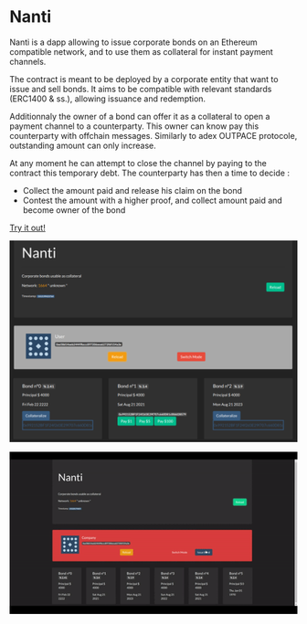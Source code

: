 # Nanti 

Nanti is a dapp allowing to issue corporate bonds on an Ethereum compatible network, and to use them as collateral for instant payment channels.

The contract is meant to be deployed by a corporate entity that want to issue and sell bonds. It aims to be compatible with relevant standards (ERC1400 & ss.), allowing issuance and redemption.

Additionnaly the owner of a bond can offer it as a collateral to open a payment channel to a counterparty. This owner can know pay this counterparty with offchain messages. Similarly to adex OUTPACE protocole, outstanding amount can only increase.

At any moment he can attempt to close the channel by paying to the contract this temporary debt. The counterparty has then a time to decide :
- Collect the amount paid and release his claim on the bond
- Contest the amount with a higher proof, and collect amount paid and become owner of the bond

[Try it out!](./app)

![screenshot](screenshot.png)

![video ](nanti-video.gif)